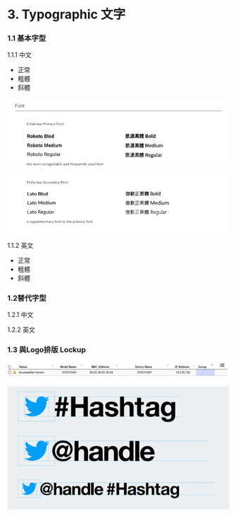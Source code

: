# 3. Typographic 文字

### 1.1 基本字型

1.1.1 中文

* 正常
* 粗體
* 斜體

![](../.gitbook/assets/engenius-font1%20%281%29.png)

![](../.gitbook/assets/engenius-font2%20%281%29.png)

1.1.2 英文

* 正常
* 粗體
* 斜體

### 1.2替代字型

1.2.1 中文

1.2.2 英文

### 1.3 與Logo排版 Lockup

![](../.gitbook/assets/image%20%2814%29.png)

![](../.gitbook/assets/image%20%2837%29.png)

